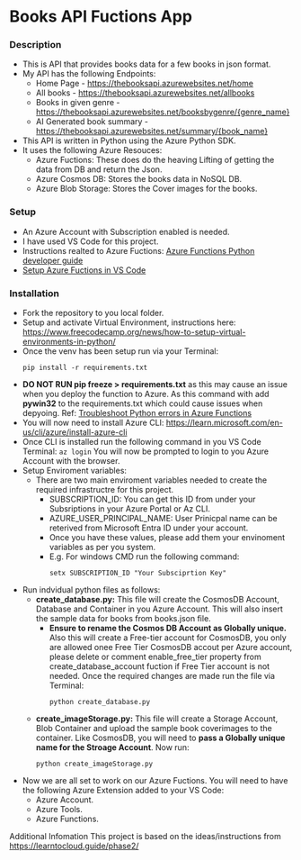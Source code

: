 # Books API Fuctions App
### Description
- This is API that provides books data for a few books in json format.
-	My API has the following Endpoints:
    - Home Page - https://thebooksapi.azurewebsites.net/home
    - All books - https://thebooksapi.azurewebsites.net/allbooks
    - Books in given genre - https://thebooksapi.azurewebsites.net/booksbygenre/{genre_name}
    - AI Generated book summary - https://thebooksapi.azurewebsites.net/summary/{book_name}
- This API is written in Python using the Azure Python SDK.
- It uses the following Azure Resouces:
    - Azure Fuctions: These does do the heaving Lifting of getting the data from DB and return the Json.
    - Azure Cosmos DB: Stores the books data in NoSQL DB.
    - Azure Blob Storage: Stores the Cover images for the books.
  
### Setup
- An Azure Account with Subscription enabled is needed.
- I have used VS Code for this project.
- Instructions realted to Azure Fuctions: [Azure Functions Python developer guide](https://learn.microsoft.com/en-us/azure/azure-functions/functions-reference-python?tabs=asgi%2Capplication-level&pivots=python-mode-decorators)
- [Setup Azure Fuctions in VS Code](https://learn.microsoft.com/en-us/azure/azure-functions/create-first-function-vs-code-python?pivots=python-mode-decorators)

### Installation
- Fork the repository to you local folder.
- Setup and activate Virtual Environment, instructions here: https://www.freecodecamp.org/news/how-to-setup-virtual-environments-in-python/
- Once the venv has been setup run via your Terminal:
  ```
  pip install -r requirements.txt
  ```
- **DO NOT RUN pip freeze > requirements.txt** as this may cause an issue when you deploy the function to Azure. As this command with add **pywin32** to the requirements.txt which could cause issues when depyoing. Ref: [Troubleshoot Python errors in Azure Functions](https://learn.microsoft.com/en-us/azure/azure-functions/recover-python-functions?tabs=vscode%2Cbash&pivots=python-mode-decorators#the-package-supports-only-windows-and-macos-platforms)
- You will now need to install Azure CLI: https://learn.microsoft.com/en-us/cli/azure/install-azure-cli
- Once CLI is installed run the following command in you VS Code Terminal:
  ```az login```
  You will now be prompted to login to you Azure Account with the browser.
- Setup Enviroment variables:
     - There are two main enviroment variables needed to create the required infrastructre for this project.
         - SUBSCRIPTION_ID: You can get this ID from under your Subsriptions in your Azure Portal or Az CLI.
         - AZURE_USER_PRINCIPAL_NAME: User Prinicpal name can be reterived from Microsoft Entra ID under your account.
         - Once you have these values, please add them your envinoment variables as per you system.
         - E.g. For windows CMD run the following command:
           ```
           setx SUBSCRIPTION_ID "Your Subsciprtion Key"
           ```
- Run indvidual python files as follows:
    - **create_database.py:** This file will create the CosmosDB Account, Database and Container in you Azure Account. This will also insert the sample data for books from books.json file.
        - **Ensure to rename the Cosmos DB Account as Globally unique.** Also this will create a Free-tier account for CosmosDB, you only are allowed onee Free Tier CosmosDB accout per Azure account, please delete or comment enable_free_tier property from                         create_database_account fuction if Free Tier account is not needed. Once the required changes are made run the file via Terminal:
          ```
          python create_database.py
          ```
    - **create_imageStorage.py:** This file will create a Storage Account, Blob Container and upload the sample book coverimages to the container. Like CosmosDB, you will need to **pass a Globally unique name for the Stroage Account**. Now run:
        ```
        python create_imageStorage.py
        ```
- Now we are all set to work on our Azure Fuctions. You will need to have the following Azure Extension added to your VS Code:
    - Azure Account.
    - Azure Tools.
    - Azure Functions.
     
               

Additional Infomation
This project is based on the ideas/instructions from https://learntocloud.guide/phase2/
